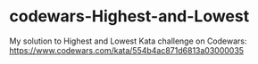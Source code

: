 # codewars-Highest-and-Lowest
My solution to Highest and Lowest Kata challenge on Codewars: https://www.codewars.com/kata/554b4ac871d6813a03000035
